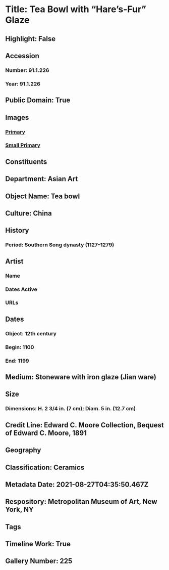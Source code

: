 # Title: Tea Bowl with “Hare’s-Fur” Glaze
## Highlight: False
## Accession
### Number: 91.1.226
### Year: 91.1.226
## Public Domain: True
## Images
### [Primary](https://images.metmuseum.org/CRDImages/as/original/DP372022.jpg)
### [Small Primary](https://images.metmuseum.org/CRDImages/as/web-large/DP372022.jpg)
## Constituents
## Department: Asian Art
## Object Name: Tea bowl
## Culture: China
## History
### Period: Southern Song dynasty (1127–1279)
## Artist
### Name
### Dates Active
### URLs
## Dates
### Object: 12th century
### Begin: 1100
### End: 1199
## Medium: Stoneware with iron glaze (Jian ware)
## Size
### Dimensions: H. 2 3/4 in. (7 cm); Diam. 5 in. (12.7 cm)
## Credit Line: Edward C. Moore Collection, Bequest of Edward C. Moore, 1891
## Geography
## Classification: Ceramics
## Metadata Date: 2021-08-27T04:35:50.467Z
## Respository: Metropolitan Museum of Art, New York, NY
## Tags
## Timeline Work: True
## Gallery Number: 225